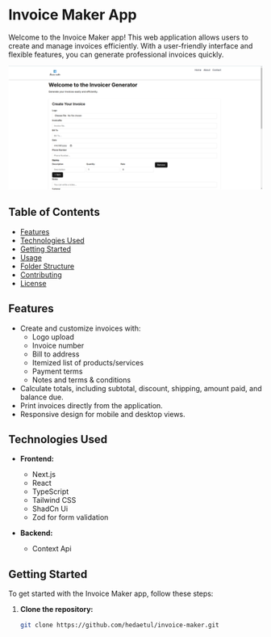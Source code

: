 # Invoice Maker App

Welcome to the Invoice Maker app! This web application allows users to create and manage invoices efficiently. With a user-friendly interface and flexible features, you can generate professional invoices quickly.

![Invoice Maker Logo](/app/dist/demo.png)

## Table of Contents

- [Features](#features)
- [Technologies Used](#technologies-used)
- [Getting Started](#getting-started)
- [Usage](#usage)
- [Folder Structure](#folder-structure)
- [Contributing](#contributing)
- [License](#license)

## Features

- Create and customize invoices with:
  - Logo upload
  - Invoice number
  - Bill to address
  - Itemized list of products/services
  - Payment terms
  - Notes and terms & conditions
- Calculate totals, including subtotal, discount, shipping, amount paid, and balance due.
- Print invoices directly from the application.
- Responsive design for mobile and desktop views.

## Technologies Used

- **Frontend:**
  - Next.js
  - React
  - TypeScript
  - Tailwind CSS
  - ShadCn Ui
  - Zod for form validation

- **Backend:**
  - Context Api

## Getting Started

To get started with the Invoice Maker app, follow these steps:

1. **Clone the repository:**

   ```bash
   git clone https://github.com/hedaetul/invoice-maker.git
